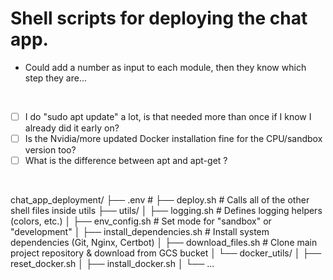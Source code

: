 # Shell scripts for deploying the chat app. 

* Could add a number as input to each module, then they know which step they are...

<br>

- [ ] I do "sudo apt update" a lot, is that needed more than once if I know I already did it early on?
- [ ] Is the Nvidia/more updated Docker installation fine for the CPU/sandbox version too?
- [ ] What is the difference between apt and apt-get ?

<br>

chat_app_deployment/
 ├── .env                         # 
 ├── deploy.sh                    # Calls all of the other shell files inside utils
 ├── utils/
 │   ├── logging.sh               # Defines logging helpers (colors, etc.)
 │   ├── env_config.sh            # Set mode for "sandbox" or "development"
 │   ├── install_dependencies.sh  # Install system dependencies (Git, Nginx, Certbot)
 │   ├── download_files.sh        # Clone main project repository & download from GCS bucket
 │   └── docker_utils/
 │       ├── reset_docker.sh
 │       ├── install_docker.sh
 │
 └── ...
